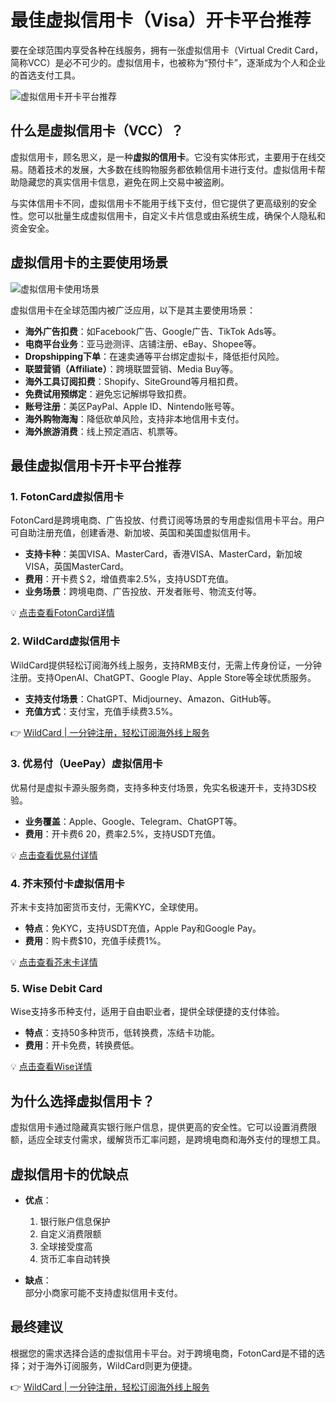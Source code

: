 # 最佳虚拟信用卡（Visa）开卡平台推荐

要在全球范围内享受各种在线服务，拥有一张虚拟信用卡（Virtual Credit Card，简称VCC）是必不可少的。虚拟信用卡，也被称为“预付卡”，逐渐成为个人和企业的首选支付工具。

![虚拟信用卡开卡平台推荐](https://bbtdd.com/img/4925928713189231.webp)

## 什么是虚拟信用卡（VCC）？

虚拟信用卡，顾名思义，是一种**虚拟的信用卡**。它没有实体形式，主要用于在线交易。随着技术的发展，大多数在线购物服务都依赖信用卡进行支付。虚拟信用卡帮助隐藏您的真实信用卡信息，避免在网上交易中被盗刷。

与实体信用卡不同，虚拟信用卡不能用于线下支付，但它提供了更高级别的安全性。您可以批量生成虚拟信用卡，自定义卡片信息或由系统生成，确保个人隐私和资金安全。

## 虚拟信用卡的主要使用场景

![虚拟信用卡使用场景](https://bbtdd.com/img/26893156140.webp)

虚拟信用卡在全球范围内被广泛应用，以下是其主要使用场景：

- **海外广告扣费**：如Facebook广告、Google广告、TikTok Ads等。
- **电商平台业务**：亚马逊测评、店铺注册、eBay、Shopee等。
- **Dropshipping下单**：在速卖通等平台绑定虚拟卡，降低拒付风险。
- **联盟营销（Affiliate）**：跨境联盟营销、Media Buy等。
- **海外工具订阅扣费**：Shopify、SiteGround等月租扣费。
- **免费试用预绑定**：避免忘记解绑导致扣费。
- **账号注册**：美区PayPal、Apple ID、Nintendo账号等。
- **海外购物海淘**：降低砍单风险，支持非本地信用卡支付。
- **海外旅游消费**：线上预定酒店、机票等。

## 最佳虚拟信用卡开卡平台推荐

### 1. FotonCard虚拟信用卡

FotonCard是跨境电商、广告投放、付费订阅等场景的专用虚拟信用卡平台。用户可自助注册充值，创建香港、新加坡、英国和美国虚拟信用卡。

- **支持卡种**：美国VISA、MasterCard，香港VISA、MasterCard，新加坡VISA，英国MasterCard。
- **费用**：开卡费＄2，增值费率2.5%，支持USDT充值。
- **业务场景**：跨境电商、广告投放、开发者账号、物流支付等。

💡 [点击查看FotonCard详情](https://bbtdd.com/WildCard)

### 2. WildCard虚拟信用卡

WildCard提供轻松订阅海外线上服务，支持RMB支付，无需上传身份证，一分钟注册。支持OpenAI、ChatGPT、Google Play、Apple Store等全球优质服务。

- **支持支付场景**：ChatGPT、Midjourney、Amazon、GitHub等。
- **充值方式**：支付宝，充值手续费3.5%。

👉 [WildCard | 一分钟注册，轻松订阅海外线上服务](https://bbtdd.com/WildCard)

### 3. 优易付（UeePay）虚拟信用卡

优易付是虚拟卡源头服务商，支持多种支付场景，免实名极速开卡，支持3DS校验。

- **业务覆盖**：Apple、Google、Telegram、ChatGPT等。
- **费用**：开卡费$6~$20，费率2.5%，支持USDT充值。

💡 [点击查看优易付详情](https://bbtdd.com/WildCard)

### 4. 芥末预付卡虚拟信用卡

芥末卡支持加密货币支付，无需KYC，全球使用。

- **特点**：免KYC，支持USDT充值，Apple Pay和Google Pay。
- **费用**：购卡费$10，充值手续费1%。

💡 [点击查看芥末卡详情](https://bbtdd.com/WildCard)

### 5. Wise Debit Card

Wise支持多币种支付，适用于自由职业者，提供全球便捷的支付体验。

- **特点**：支持50多种货币，低转换费，冻结卡功能。
- **费用**：开卡免费，转换费低。

💡 [点击查看Wise详情](https://bbtdd.com/WildCard)

## 为什么选择虚拟信用卡？

虚拟信用卡通过隐藏真实银行账户信息，提供更高的安全性。它可以设置消费限额，适应全球支付需求，缓解货币汇率问题，是跨境电商和海外支付的理想工具。

## 虚拟信用卡的优缺点

- **优点**：  
  1. 银行账户信息保护  
  2. 自定义消费限额  
  3. 全球接受度高  
  4. 货币汇率自动转换  

- **缺点**：  
  部分小商家可能不支持虚拟信用卡支付。

## 最终建议

根据您的需求选择合适的虚拟信用卡平台。对于跨境电商，FotonCard是不错的选择；对于海外订阅服务，WildCard则更为便捷。

👉 [WildCard | 一分钟注册，轻松订阅海外线上服务](https://bbtdd.com/WildCard)